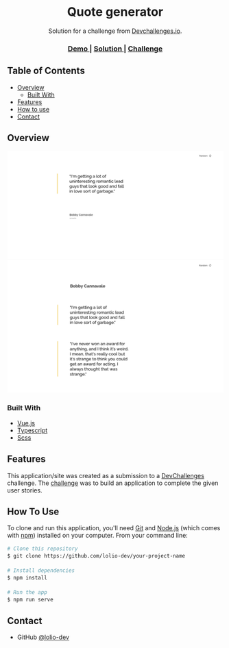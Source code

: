 <!-- Please update value in the {}  -->

<h1 align="center">Quote generator</h1>

<div align="center">
   Solution for a challenge from  <a href="http://devchallenges.io" target="_blank">Devchallenges.io</a>.
</div>

<div align="center">
  <h3>
    <a href="https://614a3eb6841ec81766f1c104--quizzical-visvesvaraya-148dd9.netlify.app/">
      Demo
    </a>
    <span> | </span>
    <a href="https://github.com/lolio-dev/quote-generator">
      Solution
    </a>
    <span> | </span>
    <a href="https://devchallenges.io/challenges/8Y3J4ucAMQpSnYTwwWW8">
      Challenge
    </a>
  </h3>
</div>

<!-- TABLE OF CONTENTS -->

## Table of Contents

- [Overview](#overview)
  - [Built With](#built-with)
- [Features](#features)
- [How to use](#how-to-use)
- [Contact](#contact)

<!-- OVERVIEW -->

## Overview

![screenshot](https://raw.githubusercontent.com/lolio-dev/quote-generator/main/screenshot1.png)
![screenshot](https://raw.githubusercontent.com/lolio-dev/quote-generator/main/screenshot2.png)

### Built With

<!-- This section should list any major frameworks that you built your project using. Here are a few examples.-->

- [Vue.js](https://vuejs.org/)
- [Typescript](https://www.typescriptlang.org/)
- [Scss](https://sass-lang.com/)

## Features

<!-- List the features of your application or follow the template. Don't share the figma file here :) -->

This application/site was created as a submission to a [DevChallenges](https://devchallenges.io/challenges) challenge. The [challenge](https://devchallenges.io/challenges/8Y3J4ucAMQpSnYTwwWW8) was to build an application to complete the given user stories.

## How To Use

<!-- Example: -->

To clone and run this application, you'll need [Git](https://git-scm.com) and [Node.js](https://nodejs.org/en/download/) (which comes with [npm](http://npmjs.com)) installed on your computer. From your command line:

```bash
# Clone this repository
$ git clone https://github.com/lolio-dev/your-project-name

# Install dependencies
$ npm install

# Run the app
$ npm run serve
```

## Contact

- GitHub [@lolio-dev](https://github.com/lolio-dev)
